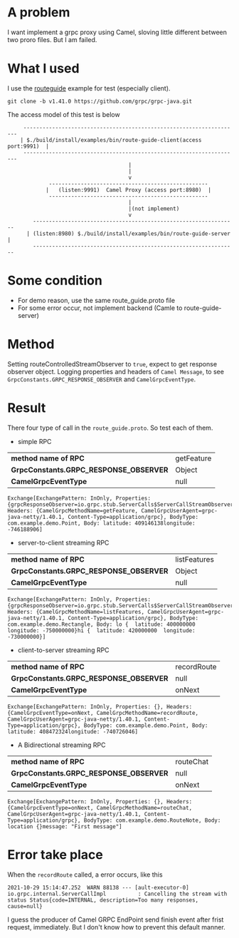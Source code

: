 # A problem
I want implement a grpc proxy using Camel, sloving little different between two proro files. But I am failed.

# What I used
I use the [routeguide](https://grpc.io/docs/languages/java/basics/) example for test (especially client). 
```
git clone -b v1.41.0 https://github.com/grpc/grpc-java.git
```
The access model of this test is below
```
     --------------------------------------------------------------------
    | $./build/install/examples/bin/route-guide-client(access port:9991)  |  
     --------------------------------------------------------------------
                                      |
                                      |
                                      v
             --------------------------------------------------
            |   (listen:9991)  Camel Proxy (access port:8980)  |
             --------------------------------------------------
                                      |
                                      |(not implement)
                                      v
        ----------------------------------------------------------------
      | (listen:8980) $./build/install/examples/bin/route-guide-server  |
        ----------------------------------------------------------------
```

# Some condition
- For demo reason, use the same route_guide.proto file
- For some error occur, not implement backend (Camle to route-guide-server)

# Method
Setting routeControlledStreamObserver to `true`, expect to get response observer object. 
Logging properties and headers of `Camel Message`, to see `GrpcConstants.GRPC_RESPONSE_OBSERVER` and `CamelGrpcEventType`.

# Result
There four type of call in the `route_guide.proto`. So test each of them.

- simple RPC
<table>
  <tr>
    <td><b>method name of RPC</b></td>
    <td>getFeature</td>
  </tr>
  <tr>
    <td><b>GrpcConstants.GRPC_RESPONSE_OBSERVER</b></td>
    <td>Object</td>
  </tr>
  <tr>
    <td><b>CamelGrpcEventType</b></td>
    <td>null</td>
  </tr>
</table>

```
Exchange[ExchangePattern: InOnly, Properties: {grpcResponseObserver=io.grpc.stub.ServerCalls$ServerCallStreamObserverImpl@79ccc8c6}, Headers: {CamelGrpcMethodName=getFeature, CamelGrpcUserAgent=grpc-java-netty/1.40.1, Content-Type=application/grpc}, BodyType: com.example.demo.Point, Body: latitude: 409146138longitude: -746188906]
```

- server-to-client streaming RPC
<table>
  <tr>
    <td><b>method name of RPC</b></td>
    <td>listFeatures</td>
  </tr>
  <tr>
    <td><b>GrpcConstants.GRPC_RESPONSE_OBSERVER</b></td>
    <td>Object</td>
  </tr>
  <tr>
    <td><b>CamelGrpcEventType</b></td>
    <td>null</td>
  </tr>
</table>

```
Exchange[ExchangePattern: InOnly, Properties: {grpcResponseObserver=io.grpc.stub.ServerCalls$ServerCallStreamObserverImpl@524ee9dd}, Headers: {CamelGrpcMethodName=listFeatures, CamelGrpcUserAgent=grpc-java-netty/1.40.1, Content-Type=application/grpc}, BodyType: com.example.demo.Rectangle, Body: lo {  latitude: 400000000  longitude: -750000000}hi {  latitude: 420000000  longitude: -730000000}]
```

- client-to-server streaming RPC
<table>
  <tr>
    <td><b>method name of RPC</b></td>
    <td>recordRoute</td>
  </tr>
  <tr>
    <td><b>GrpcConstants.GRPC_RESPONSE_OBSERVER</b></td>
    <td>null</td>
  </tr>
  <tr>
    <td><b>CamelGrpcEventType</b></td>
    <td>onNext</td>
  </tr>
</table>

```
Exchange[ExchangePattern: InOnly, Properties: {}, Headers: {CamelGrpcEventType=onNext, CamelGrpcMethodName=recordRoute, CamelGrpcUserAgent=grpc-java-netty/1.40.1, Content-Type=application/grpc}, BodyType: com.example.demo.Point, Body: latitude: 408472324longitude: -740726046]
```

- A Bidirectional streaming RPC
<table>
  <tr>
    <td><b>method name of RPC</b></td>
    <td>routeChat</td>
  </tr>
  <tr>
    <td><b>GrpcConstants.GRPC_RESPONSE_OBSERVER</b></td>
    <td>null</td>
  </tr>
  <tr>
    <td><b>CamelGrpcEventType</b></td>
    <td>onNext</td>
  </tr>
</table>

```
Exchange[ExchangePattern: InOnly, Properties: {}, Headers: {CamelGrpcEventType=onNext, CamelGrpcMethodName=routeChat, CamelGrpcUserAgent=grpc-java-netty/1.40.1, Content-Type=application/grpc}, BodyType: com.example.demo.RouteNote, Body: location {}message: "First message"]
```

# Error take place
When the `recordRoute` called, a error occurs, like this
```
2021-10-29 15:14:47.252  WARN 88138 --- [ault-executor-0] io.grpc.internal.ServerCallImpl          : Cancelling the stream with status Status{code=INTERNAL, description=Too many responses, cause=null}
```
I guess the producer of Camel GRPC EndPoint send finish event after frist request, immediately. 
But I don't know how to prevent this default manner.